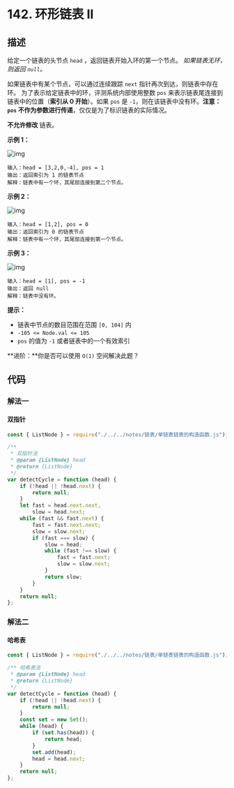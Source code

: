 # 142. 环形链表 II

## 描述

给定一个链表的头节点  `head` ，返回链表开始入环的第一个节点。 *如果链表无环，则返回 `null`。*

如果链表中有某个节点，可以通过连续跟踪 `next` 指针再次到达，则链表中存在环。 为了表示给定链表中的环，评测系统内部使用整数 `pos` 来表示链表尾连接到链表中的位置（**索引从 0 开始**）。如果 `pos` 是 `-1`，则在该链表中没有环。**注意：`pos` 不作为参数进行传递**，仅仅是为了标识链表的实际情况。

**不允许修改** 链表。



 

**示例 1：**

![img](https://qiniucloud.qishilong.space/images/circularlinkedlist.png)

```
输入：head = [3,2,0,-4], pos = 1
输出：返回索引为 1 的链表节点
解释：链表中有一个环，其尾部连接到第二个节点。
```

**示例 2：**

![img](https://qiniucloud.qishilong.space/images/circularlinkedlist_test2.png)

```
输入：head = [1,2], pos = 0
输出：返回索引为 0 的链表节点
解释：链表中有一个环，其尾部连接到第一个节点。
```

**示例 3：**

![img](https://qiniucloud.qishilong.space/images/circularlinkedlist_test3.png)

```
输入：head = [1], pos = -1
输出：返回 null
解释：链表中没有环。
```

**提示：**

-   链表中节点的数目范围在范围 `[0, 104]` 内
-   `-105 <= Node.val <= 105`
-   `pos` 的值为 `-1` 或者链表中的一个有效索引

**进阶：**你是否可以使用 `O(1)` 空间解决此题？

## 代码

### 解法一

#### 双指针

```js
const { ListNode } = require("./../../notes/链表/单链表链表的构造函数.js");

/**
 * 双指针法
 * @param {ListNode} head
 * @return {ListNode}
 */
var detectCycle = function (head) {
	if (!head || !head.next) {
		return null;
	}
	let fast = head.next.next,
		slow = head.next;
	while (fast && fast.next) {
		fast = fast.next.next;
		slow = slow.next;
		if (fast === slow) {
			slow = head;
			while (fast !== slow) {
				fast = fast.next;
				slow = slow.next;
			}
			return slow;
		}
	}
	return null;
};
```

### 解法二

#### 哈希表

```js
const { ListNode } = require("./../../notes/链表/单链表链表的构造函数.js");

/** 哈希表法
 * @param {ListNode} head
 * @return {ListNode}
 */
var detectCycle = function (head) {
	if (!head || !head.next) {
		return null;
	}
	const set = new Set();
	while (head) {
		if (set.has(head)) {
			return head;
		}
		set.add(head);
		head = head.next;
	}
	return null;
};
```

